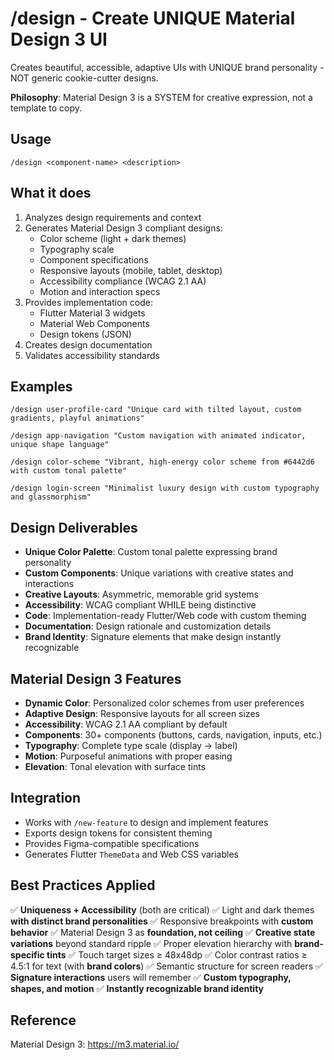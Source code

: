 # /design - Create UNIQUE Material Design 3 UI

Creates beautiful, accessible, adaptive UIs with UNIQUE brand personality - NOT generic cookie-cutter designs.

**Philosophy**: Material Design 3 is a SYSTEM for creative expression, not a template to copy.

## Usage
```
/design <component-name> <description>
```

## What it does
1. Analyzes design requirements and context
2. Generates Material Design 3 compliant designs:
   - Color scheme (light + dark themes)
   - Typography scale
   - Component specifications
   - Responsive layouts (mobile, tablet, desktop)
   - Accessibility compliance (WCAG 2.1 AA)
   - Motion and interaction specs
3. Provides implementation code:
   - Flutter Material 3 widgets
   - Material Web Components
   - Design tokens (JSON)
4. Creates design documentation
5. Validates accessibility standards

## Examples
```
/design user-profile-card "Unique card with tilted layout, custom gradients, playful animations"
```

```
/design app-navigation "Custom navigation with animated indicator, unique shape language"
```

```
/design color-scheme "Vibrant, high-energy color scheme from #6442d6 with custom tonal palette"
```

```
/design login-screen "Minimalist luxury design with custom typography and glassmorphism"
```

## Design Deliverables
- **Unique Color Palette**: Custom tonal palette expressing brand personality
- **Custom Components**: Unique variations with creative states and interactions
- **Creative Layouts**: Asymmetric, memorable grid systems
- **Accessibility**: WCAG compliant WHILE being distinctive
- **Code**: Implementation-ready Flutter/Web code with custom theming
- **Documentation**: Design rationale and customization details
- **Brand Identity**: Signature elements that make design instantly recognizable

## Material Design 3 Features
- **Dynamic Color**: Personalized color schemes from user preferences
- **Adaptive Design**: Responsive layouts for all screen sizes
- **Accessibility**: WCAG 2.1 AA compliant by default
- **Components**: 30+ components (buttons, cards, navigation, inputs, etc.)
- **Typography**: Complete type scale (display → label)
- **Motion**: Purposeful animations with proper easing
- **Elevation**: Tonal elevation with surface tints

## Integration
- Works with `/new-feature` to design and implement features
- Exports design tokens for consistent theming
- Provides Figma-compatible specifications
- Generates Flutter `ThemeData` and Web CSS variables

## Best Practices Applied
✅ **Uniqueness + Accessibility** (both are critical)
✅ Light and dark themes **with distinct brand personalities**
✅ Responsive breakpoints with **custom behavior**
✅ Material Design 3 as **foundation, not ceiling**
✅ **Creative state variations** beyond standard ripple
✅ Proper elevation hierarchy with **brand-specific tints**
✅ Touch target sizes ≥ 48x48dp
✅ Color contrast ratios ≥ 4.5:1 for text (with **brand colors**)
✅ Semantic structure for screen readers
✅ **Signature interactions** users will remember
✅ **Custom typography, shapes, and motion**
✅ **Instantly recognizable brand identity**

## Reference
Material Design 3: https://m3.material.io/
